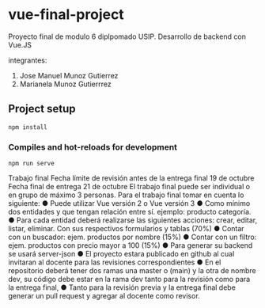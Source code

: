 # vue-final-project

Proyecto final de modulo 6 diplpomado USIP. Desarrollo de backend con Vue.JS

integrantes:
 1. Jose Manuel Munoz Gutierrez
 2. Marianela Munoz Gutierrrez

## Project setup
```
npm install
```

### Compiles and hot-reloads for development
```
npm run serve
```

Trabajo final
Fecha límite de revisión antes de la entrega final 19 de octubre
Fecha final de entrega 21 de octubre
El trabajo final puede ser individual o en grupo de máximo 3 personas.
Para el trabajo final tomar en cuenta lo siguiente:
● Puede utilizar Vue versión 2 o Vue versión 3
● Como mínimo dos entidades y que tengan relación entre sí. ejemplo: producto
categoría.
● Para cada entidad deberá realizarse las siguientes acciones: crear, editar, listar,
eliminar. Con sus respectivos formularios y tablas (70%)
● Contar con un buscador: ejem. productos por nombre (15%)
● Contar con un filtro: ejem. productos con precio mayor a 100 (15%)
● Para generar su backend se usará server-json
● El proyecto estara publicado en github al cual invitaran al docente para las revisiones
correspondientes
● En el repositorio deberá tener dos ramas una master o (main) y la otra de nombre
dev, su código debe estar en la rama dev tanto para la revisión como para la entrega
final,
● Tanto para la revisión previa y la entrega final debe generar un pull request y
agregar al docente como revisor.
